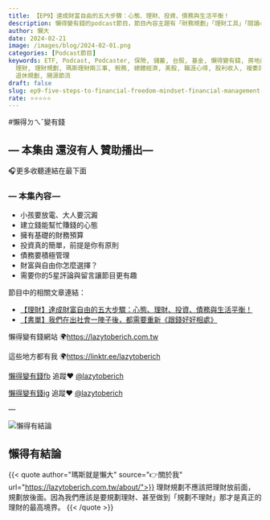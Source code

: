 ```yaml
---
title: 【EP9】達成財富自由的五大步驟：心態、理財、投資、債務與生活平衡！
description: 懶得變有錢的podcast節目，節目內容主題有「財務規劃」「理財工具」「閱讀心得」「職涯與生活」，內容涵蓋了你與金錢會產生的所有關係。如果想要讓自己對「財務規劃」的本質有更進一步的認識，歡迎訂閱、追蹤、分享並歡迎進一步提出你的想法，讓更多人一起財務有規劃、快樂有方法。
author: 懶大
date: 2024-02-21
image: /images/blog/2024-02-01.png
categories: [Podcast節目]
keywords: ETF, Podcast, Podcaster, 保險, 儲蓄, 台股, 基金, 懶得變有錢, 房地產, 投資, 投資理財, 支出, 收入, 月配息,
  理財, 理財規劃, 瑪斯理財兩三事, 稅務, 總體經濟, 美股, 職涯心得, 股利收入, 複委託, 記帳, 閱讀心得, 財務規劃, 財商, 貸款, 資產配置,
  退休規劃, 開源節流
draft: false
slug: ep9-five-steps-to-financial-freedom-mindset-financial-management-investment-debt-and-life-balance
rate: ⭐️⭐️⭐️⭐️⭐️
---
```

#懶得ㄉㄟˇ變有錢
## — 本集由 還沒有人 贊助播出—

🎧更多收聽連結在最下面

### — 本集內容 —

- 小孩要放電、大人要沉澱
- 建立錢能幫忙賺錢的心態
- 擁有基礎的財務預算
- 投資真的簡單，前提是你有原則
- 債務要積極管理
- 財富與自由你怎麼選擇？
- 需要你的5星評論與留言讓節目更有趣

節目中的相關文章連結：

* [【理財】達成財富自由的五大步驟：心態、理財、投資、債務與生活平衡！](https://lazytoberich.com.tw/blog/da-cheng-cai-fu-zi-you-de-wu-da-bu-zou-xin-tai-li-cai-tou-zi-zhai-wu-yu-sheng-huo-ping-heng/)
* [【書單】我們在出社會一陣子後，都需要重新《跟錢好好相處》](https://lazytoberich.com.tw/blog/book-of-books-reading-in-along-with-money/)

懶得變有錢網站 🌍https://lazytoberich.com.tw

這些地方都有我 🌍https://linktr.ee/lazytoberich

[懶得變有錢fb](https://www.facebook.com/lazytoberich) 追蹤❤️ [@lazytoberich](https://www.facebook.com/lazytoberich)

[懶得變有錢ig](https://www.instagram.com/lazytoberich/) 追蹤❤️ [@lazytoberich](https://www.instagram.com/lazytoberich/)

—



![懶得有結論](/images/blog/lazytobeconclude.svg)
## 懶得有結論

{{< quote author="瑪斯就是懶大" source="👉關於我" url="https://lazytoberich.com.tw/about/">}}
理財規劃不應該把理財放前面，規劃放後面。因為我們應該是要規劃理財、甚至做到「規劃不理財」那才是真正的理財的最高境界。
{{< /quote >}}
